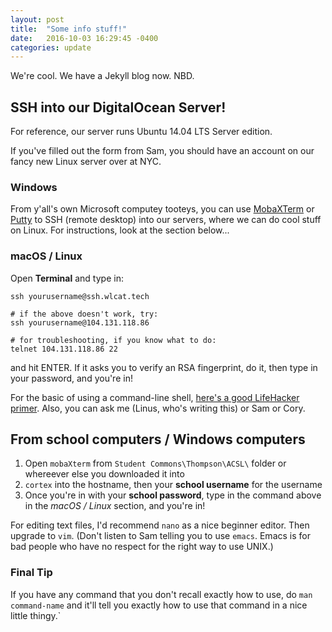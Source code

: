 ```yaml
---
layout: post
title:  "Some info stuff!"
date:   2016-10-03 16:29:45 -0400
categories: update
---
```


We're cool. We have a Jekyll blog now. NBD.

## SSH into our DigitalOcean Server!

For reference, our server runs Ubuntu 14.04 LTS Server edition.

If you've filled out the form from Sam, you should have an account on our fancy new Linux server over at NYC.

### Windows
From y'all's own Microsoft computey tooteys, you can use [MobaXTerm](http://mobaxterm.mobatek.net/download-home-edition.html) or [Putty](https://the.earth.li/~sgtatham/putty/latest/x86/putty.exe) to SSH (remote desktop) into our servers, where we can do cool stuff on Linux. For instructions, look at the section below...

### macOS / Linux
Open __Terminal__ and type in:

    ssh yourusername@ssh.wlcat.tech

    # if the above doesn't work, try:
    ssh yourusername@104.131.118.86

    # for troubleshooting, if you know what to do:
    telnet 104.131.118.86 22

and hit ENTER. If it asks you to verify an RSA fingerprint, do it, then type in your password, and you're in!

For the basic of using a command-line shell, [here's a good LifeHacker primer](http://lifehacker.com/5633909/who-needs-a-mouse-learn-to-use-the-command-line-for-almost-anything). Also, you can ask me (Linus, who's writing this) or Sam or Cory.

## From school computers / Windows computers
  
1. Open `mobaXterm` from `Student Commons\Thompson\ACSL\` folder or whereever else you downloaded it into
2. `cortex` into the hostname, then your __school username__ for the username
3. Once you're in with your __school password__, type in the command above in the _macOS / Linux_ section, and you're in!

For editing text files, I'd recommend `nano` as a nice beginner editor. Then upgrade to `vim`. (Don't listen to Sam telling you to use `emacs`. Emacs is for bad people who have no respect for the right way to use UNIX.)

### Final Tip
If you have any command that you don't recall exactly how to use, do `man command-name` and it'll tell you exactly how to use that command in a nice little thingy.`

